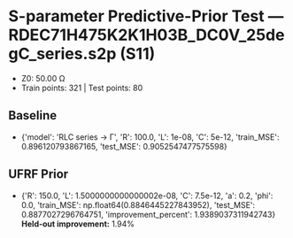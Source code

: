 # S-parameter Predictive-Prior Test — RDEC71H475K2K1H03B_DC0V_25degC_series.s2p (S11)
- Z0: 50.00 Ω
- Train points: 321  |  Test points: 80

## Baseline
- {'model': 'RLC series -> Γ', 'R': 100.0, 'L': 1e-08, 'C': 5e-12, 'train_MSE': 0.896120793867165, 'test_MSE': 0.9052547477575598}

## UFRF Prior
- {'R': 150.0, 'L': 1.5000000000000002e-08, 'C': 7.5e-12, 'a': 0.2, 'phi': 0.0, 'train_MSE': np.float64(0.8846445227843952), 'test_MSE': 0.8877027296764751, 'improvement_percent': 1.9389037311942743}
**Held-out improvement:** 1.94%